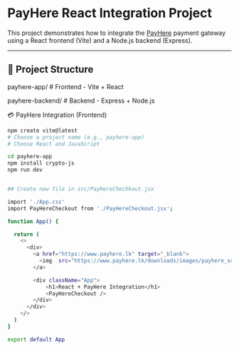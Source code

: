 # PayHere React Integration Project

This project demonstrates how to integrate the [PayHere](https://www.payhere.lk) payment gateway using a React frontend (Vite) and a Node.js backend (Express).

---

## 📁 Project Structure
payhere-app/ # Frontend - Vite + React

payhere-backend/ # Backend - Express + Node.js

💳 PayHere Integration (Frontend)

```bash
npm create vite@latest
# Choose a project name (e.g., payhere-app)
# Choose React and JavaScript

cd payhere-app
npm install crypto-js
npm run dev


## Create new file in src/PayHereChechkout.jsx

import './App.css'
import PayHereCheckout from './PayHereCheckout.jsx';

function App() {

  return (
    <>
      <div>
        <a href="https://www.payhere.lk" target="_blank">
          <img  src="https://www.payhere.lk/downloads/images/payhere_square_banner_dark.png" className="logo" alt="Vite logo"  style={{ width: '250px' }} />
        </a>

        <div className="App">
            <h1>React + PayHere Integration</h1>
            <PayHereCheckout />
        </div>
      </div>
    </>
  )
}

export default App
 




